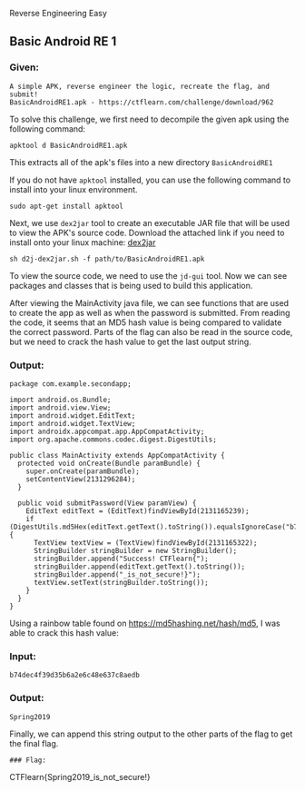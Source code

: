Reverse Engineering Easy

## Basic Android RE 1
### Given:
```
A simple APK, reverse engineer the logic, recreate the flag, and submit!
BasicAndroidRE1.apk - https://ctflearn.com/challenge/download/962
```
To solve this challenge, we first need to decompile the given apk using the following command:
```
apktool d BasicAndroidRE1.apk
```
This extracts all of the apk's files into a new directory ``` BasicAndroidRE1 ```

If you do not have ``` apktool ``` installed, you can use the following command to install into your linux environment.
```
sudo apt-get install apktool 
```


Next, we use ``` dex2jar ``` tool to create an executable JAR file that will be used to view the APK's source code.
Download the attached link if you need to install onto your linux machine: [dex2jar](https://sourceforge.net/projects/dex2jar/files/latest/download)
```
sh d2j-dex2jar.sh -f path/to/BasicAndroidRE1.apk
```
To view the source code, we need to use the ``` jd-gui ``` tool.
Now we can see packages and classes that is being used to build this application.

After viewing the MainActivity java file, we can see functions that are used to create the app as well as when the password is submitted.
From reading the code, it seems that an MD5 hash value is being compared to validate the correct password. 
Parts of the flag can also be read in the source code, but we need to crack the hash value to get the last output string.

### Output:
``` 
package com.example.secondapp;

import android.os.Bundle;
import android.view.View;
import android.widget.EditText;
import android.widget.TextView;
import androidx.appcompat.app.AppCompatActivity;
import org.apache.commons.codec.digest.DigestUtils;

public class MainActivity extends AppCompatActivity {
  protected void onCreate(Bundle paramBundle) {
    super.onCreate(paramBundle);
    setContentView(2131296284);
  }
  
  public void submitPassword(View paramView) {
    EditText editText = (EditText)findViewById(2131165239);
    if (DigestUtils.md5Hex(editText.getText().toString()).equalsIgnoreCase("b74dec4f39d35b6a2e6c48e637c8aedb")) {
      TextView textView = (TextView)findViewById(2131165322);
      StringBuilder stringBuilder = new StringBuilder();
      stringBuilder.append("Success! CTFlearn{");
      stringBuilder.append(editText.getText().toString());
      stringBuilder.append("_is_not_secure!}");
      textView.setText(stringBuilder.toString());
    } 
  }
}
```
Using a rainbow table found on https://md5hashing.net/hash/md5, I was able to crack this hash value:
### Input:
```
b74dec4f39d35b6a2e6c48e637c8aedb
```
### Output:
```
Spring2019
```
Finally, we can append this string output to the other parts of the flag to get the final flag.

```
### Flag:
``` 
CTFlearn{Spring2019_is_not_secure!}
```